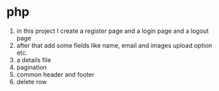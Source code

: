 # php
1. in this project I create a register page and a login page and a logout page
2. after that add some fields like name, email and images upload option etc.
3. a details file 
4. pagination
5. common header and footer
6. delete row
